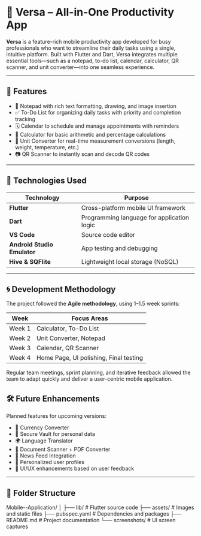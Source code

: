 # 📱 Versa – All-in-One Productivity App

**Versa** is a feature-rich mobile productivity app developed for busy professionals who want to streamline their daily tasks using a single, intuitive platform. Built with Flutter and Dart, Versa integrates multiple essential tools—such as a notepad, to-do list, calendar, calculator, QR scanner, and unit converter—into one seamless experience.

---

## 🚀 Features

- 📝 Notepad with rich text formatting, drawing, and image insertion
- ✅ To-Do List for organizing daily tasks with priority and completion tracking
- 🗓️ Calendar to schedule and manage appointments with reminders
- 🧮 Calculator for basic arithmetic and percentage calculations
- 🔁 Unit Converter for real-time measurement conversions (length, weight, temperature, etc.)
- 📷 QR Scanner to instantly scan and decode QR codes

---

## 🧰 Technologies Used

| Technology       | Purpose                                    |
|------------------|---------------------------------------------|
| **Flutter**       | Cross-platform mobile UI framework         |
| **Dart**          | Programming language for application logic |
| **VS Code**       | Source code editor                         |
| **Android Studio Emulator** | App testing and debugging       |
| **Hive & SQFlite**| Lightweight local storage (NoSQL)          |

---

## 🌀 Development Methodology

The project followed the **Agile methodology**, using 1–1.5 week sprints:

| Week   | Focus Areas                            |
|--------|-----------------------------------------|
| Week 1 | Calculator, To-Do List                 |
| Week 2 | Unit Converter, Notepad                |
| Week 3 | Calendar, QR Scanner                   |
| Week 4 | Home Page, UI polishing, Final testing |

Regular team meetings, sprint planning, and iterative feedback allowed the team to adapt quickly and deliver a user-centric mobile application.

## 🛠️ Future Enhancements

Planned features for upcoming versions:

- 💱 Currency Converter  
- 🔐 Secure Vault for personal data  
- 🌍 Language Translator  
- 📄 Document Scanner + PDF Converter  
- 📰 News Feed Integration  
- 👤 Personalized user profiles  
- 🎨 UI/UX enhancements based on user feedback

---

## 📂 Folder Structure

Mobile--Application/
│
├── lib/ # Flutter source code
├── assets/ # Images and static files
├── pubspec.yaml # Dependencies and packages
├── README.md # Project documentation
└── screenshots/ # UI screen captures
